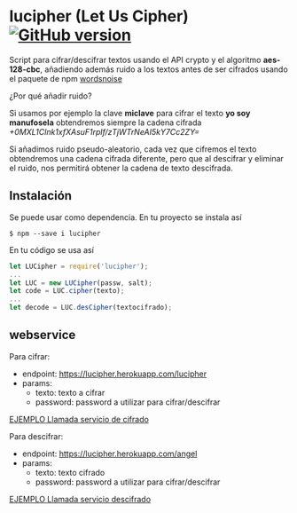 # lucipher (Let Us Cipher) [![GitHub version](https://badge.fury.io/gh/manufosela%2Flucipher.svg)](https://badge.fury.io/gh/manufosela%2Flucipher)
Script para cifrar/descifrar textos usando el API crypto y el algoritmo **aes-128-cbc**, añadiendo además ruido a los textos antes de ser cifrados usando el paquete de npm [wordsnoise](https://www.npmjs.com/package/wordsnoise)

¿Por qué añadir ruido?

Si usamos por ejemplo la clave **miclave** para cifrar el texto **yo soy manufosela** obtendremos siempre la cadena cifrada *+0MXL1Clnk1xfXAsuF1rplf/zTjWTrNeAI5kY7Cc2ZY=*

Si añadimos ruido pseudo-aleatorio, cada vez que cifremos el texto obtendremos una cadena cifrada diferente, pero que al descifrar y eliminar el ruido, nos permitirá obtener la cadena de texto descifrada.

## Instalación

Se puede usar como dependencia. 
En tu proyecto se instala así
```
$ npm --save i lucipher
```

En tu código se usa así
```javascript
let LUCipher = require('lucipher');
...
let LUC = new LUCipher(passw, salt);
let code = LUC.cipher(texto);
...
let decode = LUC.desCipher(textocifrado);
```
## webservice

Para cifrar:
* endpoint: https://lucipher.herokuapp.com/lucipher
* params:
  * texto: texto a cifrar
  * password: password a utilizar para cifrar/descifrar
  
[EJEMPLO Llamada servicio de cifrado](https://lucipher.herokuapp.com/lucipher?texto=yo%20soy%20manufosela&password=unarosaounclave)

Para descifrar:
* endpoint: https://lucipher.herokuapp.com/angel
* params:
  * texto: texto cifrado
  * password: password a utilizar para cifrar/descifrar
  
[EJEMPLO Llamada servicio descifrado](https://lucipher.herokuapp.com/angel?texto=xTB9tFJxY42HEGPFatsW704YCaER1Cq0lijyTcfj8E2adi/MoEuyQTRJrm7ovo/z&password=unarosaounclave)

